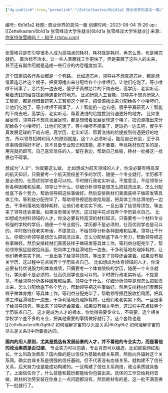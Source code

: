```yaml
---
{"dg-publish":true,"permalink":"/Zettelkasten/6b1d1a2 商业世界的混沌一面/","dgPassFrontmatter":true}
---
```


编号:: 6b1d1a2
标题:: 商业世界的混沌一面
创建时间:: 2023-08-04 15:26
up:: [[Zettelkasten/6b1d1a 张雪峰谈大学生就业\|6b1d1a 张雪峰谈大学生就业]]
来源:: [你支持张雪峰吗？ - 知乎 (zhihu.com)](https://www.zhihu.com/question/611148333/answer/3114721636)

---

张雪峰只是在引导很多人成为高端点的耗材，耗材就是耗材，再怎么贵，也是用完就扔。
着治标不治本，让一些人表面找工作更快了，但是蒙蔽了这些人的未来，甚至还有副作用就是造成一些行业的内卷程度加深。

这个国家搞各行各业都是一个套路。
比如造芯片，领导并不想真造芯片，都是想借着造芯片这个幌子，把资源撸出来分配给各个小喽啰们，让他们吃饱了。等小喽啰不闹事了，芯片扔一边去吧，傻乎乎真做芯片的下岗去吧，高学历、老实听话、帮着洗钱的给提拔到待遇更好的地方。
比如研究人工智能，领导并不想真研究人工智能，都是想借着研究人工智能这个幌子，把资源撸出来分配给各个小喽啰们，让他们吃饱了。等小喽啰不闹事了，人工智能扔一边去吧，傻乎乎真研究人工智能的下岗去吧，高学历、老实听话、帮着洗钱的给提拔到待遇更好的地方。
比如发展足球，领导并不想真发展足球，都是想借着发展足球这个幌子，把资源撸出来分配给各个小喽啰们，让他们吃饱了。等小喽啰不闹事了，足球扔一边去吧，傻乎乎真发展足球的下岗去吧，高学历、老实听话、帮着洗钱的给提拔到待遇更好的地方。
所以领导招聘和用人的原则就是，这个人必须听话，能给自己长脸，至于具体事情做得好不好，具不具备专业知识和技能，那不重要，毕竟耗材现在多的是，用完就扔即可。自己喜欢信任的人，留在身边，帮助自己维稳，耗材一批接这一批换也不碍事。

想成为”人才“，你就要这么做。
比如想成为航天领域的人才，你没必要有特高深的航天知识，只需要考一个航天院校差不多的学历，随便一个专业就行。学历都不是必须的，仕而优则学也是可以的。平时做行政老实听话，不提意见，不给领导分析各种困难和后果。领导让干什么，仔细分析领导是想怎么把钱洗出来，怎么分配给底下各个势力，帮助领导把这些事做好。然后安排耗材们表面装样子做研发等具体工作。等利益分配完毕了，帮助领导擦屁股收拾局面，把具体工作丝滑地扔一边去，干净利落地处理掉耗材，让他们老老实实下岗。一旦出事了给领导顶包，等出来了领导还会罩着。如果没有相关学历，这过程中花点钱弄个学历装点自己。
比如想成为材料领域的人才，你没必要有特高深的材料知识，只需要考一个材料专业较强的学校的学历，随便一个专业就行。学历都不是必须的，仕而优则学也是可以的。平时做行政老实听话，不提意见，不给领导分析各种困难和后果。领导让干什么，仔细分析领导是想怎么把钱洗出来，怎么分配给底下各个势力，帮助领导把这些事做好。然后安排耗材们表面装样子做研发等具体工作。等利益分配完毕了，帮助领导擦屁股收拾局面，把具体工作丝滑地扔一边去，干净利落地处理掉耗材，让他们老老实实下岗。一旦出事了给领导顶包，等出来了领导还会罩着。如果没有相关学历，这过程中花点钱弄个学历装点自己。
比如想成为体育领域的人才，你没必要有特优说服力的体育成绩，只需要考一个体育院校的学历，随便一个专业就行。学历都不是必须的，仕而优则学也是可以的。平时做行政老实听话，不提意见，不给领导分析各种困难和后果。领导让干什么，仔细分析领导是想怎么把钱洗出来，怎么分配给底下各个势力，帮助领导把这些事做好。然后安排耗材们表面装样子做体育推广等具体工作。等利益分配完毕了，帮助领导擦屁股收拾局面，把具体工作丝滑地扔一边去，干净利落地处理掉耗材，让他们老老实实下岗。一旦出事了给领导顶包，等出来了领导还会罩着。如果没有相关学历，这过程中花点钱弄个学历装点自己。
这才是成为人才的根本，你觉得需要专业么，不需要，选个相关学校学个差不多的专业，把其他重要的事情做好就行了。这个套路也是[[Zettelkasten/6b3g6b2 如何理解宇宙的尽头是关系\|6b3g6b2 如何理解宇宙的尽头是关系]]中所要表达的。

**国内的用人原则，尤其是挑选有发展前景的人才，并不看他的专业实力，而是看他的政治素质是否过硬**。
专业实力可以包装，专业背景可以编造，比如那些网红船长。什么叫政治素质？国内靠的是以信任为基础构建关系网，然后向外辐射这个关系网。确实血缘关系是很强的信任基础，但不代表没有血缘关系，就构建不了信任关系，后天努力也是能成功构建的。一旦构建了信任关系网络，政治素质就具备了。上面信任你了，什么技能和履历都能给你包装出来。具体的工作交给耗材去做，耗材的功劳安装在你身上一点问题都没有，然后耗材有的是，这一批不满意换下一批就行了。
